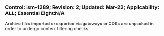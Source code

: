 ### Control: ism-1289; Revision: 2; Updated: Mar-22; Applicability: ALL; Essential Eight:N/A
<p>Archive files imported or exported via gateways or CDSs are unpacked in order to undergo content filtering checks.</p>